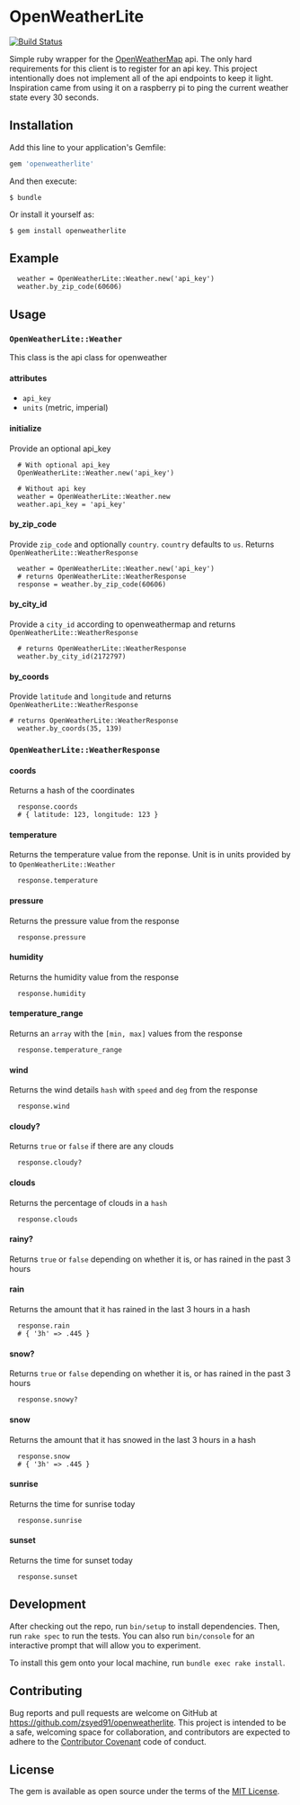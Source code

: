 # OpenWeatherLite
[![Build Status](https://travis-ci.org/zsyed91/openweatherlite.svg)](https://travis-ci.org/zsyed91/openweatherlite)

Simple ruby wrapper for the [OpenWeatherMap](http://openweathermap.org/) api. The only
hard requirements for this client is to register for an api key. This project intentionally
does not implement all of the api endpoints to keep it light. Inspiration came from
using it on a raspberry pi to ping the current weather state every 30 seconds.

## Installation

Add this line to your application's Gemfile:

```ruby
gem 'openweatherlite'
```

And then execute:

    $ bundle

Or install it yourself as:

    $ gem install openweatherlite

## Example

```
  weather = OpenWeatherLite::Weather.new('api_key')
  weather.by_zip_code(60606)
```

## Usage

### `OpenWeatherLite::Weather`
This class is the api class for openweather

#### attributes
- `api_key`
- `units` (metric, imperial)

#### initialize
Provide an optional api_key

```
  # With optional api_key
  OpenWeatherLite::Weather.new('api_key')

  # Without api key
  weather = OpenWeatherLite::Weather.new
  weather.api_key = 'api_key'
```

#### by_zip_code
Provide `zip_code` and optionally `country`. `country` defaults to `us`. Returns `OpenWeatherLite::WeatherResponse`

```
  weather = OpenWeatherLite::Weather.new('api_key')
  # returns OpenWeatherLite::WeatherResponse
  response = weather.by_zip_code(60606)
```

#### by_city_id
Provide a `city_id` according to openweathermap and returns `OpenWeatherLite::WeatherResponse`

```
  # returns OpenWeatherLite::WeatherResponse
  weather.by_city_id(2172797)
```

#### by_coords
Provide `latitude` and `longitude` and returns `OpenWeatherLite::WeatherResponse`

```
# returns OpenWeatherLite::WeatherResponse
  weather.by_coords(35, 139)
```

### `OpenWeatherLite::WeatherResponse`

#### coords
Returns a hash of the coordinates

```
  response.coords
  # { latitude: 123, longitude: 123 }
```

#### temperature
Returns the temperature value from the reponse. Unit is in units provided by to `OpenWeatherLite::Weather`

```
  response.temperature
```

#### pressure
Returns the pressure value from the response

```
  response.pressure
```

#### humidity
Returns the humidity value from the response

```
  response.humidity
```

#### temperature_range
Returns an `array` with the `[min, max]` values from the response

```
  response.temperature_range
```

#### wind
Returns the wind details `hash` with `speed` and `deg` from the response

```
  response.wind
```

#### cloudy?
Returns `true` or `false` if there are any clouds

```
  response.cloudy?
```
#### clouds
Returns the percentage of clouds in a `hash`

```
  response.clouds
```

#### rainy?
Returns `true` or `false` depending on whether it is, or has rained in the past 3 hours

#### rain
Returns the amount that it has rained in the last 3 hours in a hash
```
  response.rain
  # { '3h' => .445 }
```
#### snow?
Returns `true` or `false` depending on whether it is, or has rained in the past 3 hours

```
  response.snowy?
```

#### snow
Returns the amount that it has snowed in the last 3 hours in a hash

```
  response.snow
  # { '3h' => .445 }
```

#### sunrise
Returns the time for sunrise today

```
  response.sunrise
```

#### sunset
Returns the time for sunset today

```
  response.sunset
```

## Development

After checking out the repo, run `bin/setup` to install dependencies. Then, run `rake spec` to run the tests. You can also run `bin/console` for an interactive prompt that will allow you to experiment.

To install this gem onto your local machine, run `bundle exec rake install`.

## Contributing

Bug reports and pull requests are welcome on GitHub at https://github.com/zsyed91/openweatherlite. This project is intended to be a safe, welcoming space for collaboration, and contributors are expected to adhere to the [Contributor Covenant](contributor-covenant.org) code of conduct.


## License

The gem is available as open source under the terms of the [MIT License](http://opensource.org/licenses/MIT).

